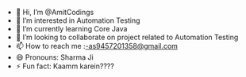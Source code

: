 - 👋 Hi, I’m @AmitCodings
- 👀 I’m interested in Automation Testing
- 🌱 I’m currently learning Core Java
- 💞️ I’m looking to collaborate on project related to Automation Testing
- 📫 How to reach me :-as9457201358@gmail.com
- 😄 Pronouns: Sharma Ji
- ⚡ Fun fact: Kaamm karein????

<!---
AmitCodings/AmitCodings is a ✨ special ✨ repository because its `README.md` (this file) appears on your GitHub profile.
You can click the Preview link to take a look at your changes.
--->
